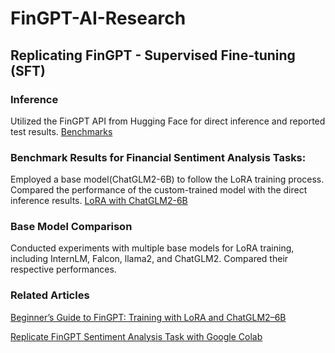 # FinGPT-AI-Research

## Replicating FinGPT - Supervised Fine-tuning (SFT)

### Inference
Utilized the FinGPT API from Hugging Face for direct inference and reported test results. [Benchmarks](https://github.com/Weiyao-Li/FinGPT-AI-Research/blob/main/benchmarks.ipynb)

### Benchmark Results for Financial Sentiment Analysis Tasks:
Employed a base model(ChatGLM2-6B) to follow the LoRA training process. Compared the performance of the custom-trained model with the direct inference results. [LoRA with ChatGLM2-6B](https://github.com/Weiyao-Li/FinGPT-AI-Research/blob/main/with_4_benchmarks_LORA_with_Chatglm2_6b.ipynb)

### Base Model Comparison
Conducted experiments with multiple base models for LoRA training, including InternLM, Falcon, llama2, and ChatGLM2. Compared their respective performances. 

### Related Articles
[Beginner’s Guide to FinGPT: Training with LoRA and ChatGLM2–6B](https://byfintech.medium.com/beginners-guide-to-fingpt-training-with-lora-chatglm2-6b-9eb5ace7fe99)

[Replicate FinGPT Sentiment Analysis Task with Google Colab](https://medium.com/p/f0bad1fd7934)
